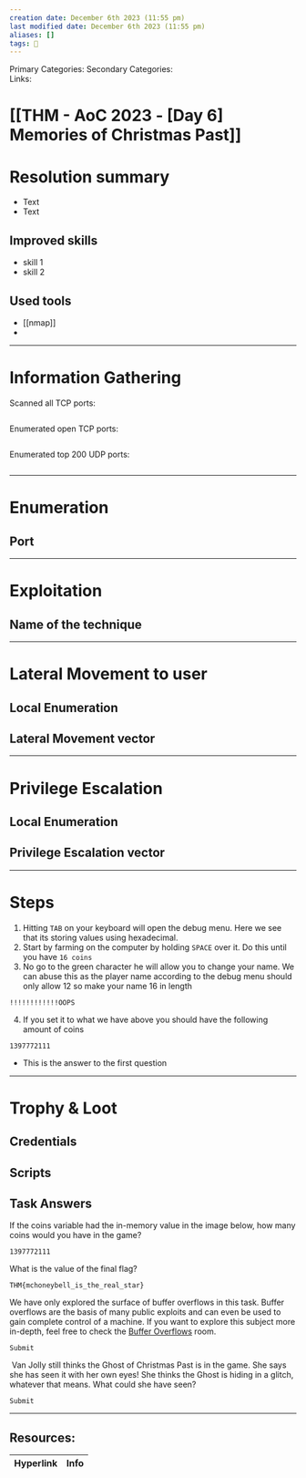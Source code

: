 ```yaml
---
creation date: December 6th 2023 (11:55 pm)
last modified date: December 6th 2023 (11:55 pm)
aliases: []
tags: 🎌
---
```

 
Primary Categories: 
Secondary Categories:  
Links: 
# [[THM - AoC 2023 - [Day 6] Memories of Christmas Past]]  


# Resolution summary
- Text
- Text

## Improved skills
- skill 1
- skill 2

## Used tools
- [[nmap]]
- 

---

# Information Gathering
Scanned all TCP ports:
```bash

```

Enumerated open TCP ports:
```bash

```

Enumerated top 200 UDP ports:
```bash

```

---

# Enumeration
## Port 


---

# Exploitation
## Name of the technique


---

# Lateral Movement to user
## Local Enumeration


## Lateral Movement vector


---

# Privilege Escalation
## Local Enumeration


## Privilege Escalation vector


---

# Steps

1. Hitting `TAB` on your keyboard will open the debug menu. Here we see that its storing values using hexadecimal.
2. Start by farming on the computer by holding `SPACE` over it. Do this until you have `16 coins`
3. No go to the green character he will allow you to change your name. We can abuse this as the player name according to the debug menu should only allow 12 so make your name 16 in length
```
!!!!!!!!!!!!OOPS
```

4. If you set it to what we have above you should have the following amount of coins
```
1397772111
```
- This is the answer to the first question


---

# Trophy & Loot

## Credentials


## Scripts


## Task Answers
  
If the coins variable had the in-memory value in the image below, how many coins would you have in the game?
```
1397772111
```

What is the value of the final flag?  
```
THM{mchoneybell_is_the_real_star}
```

We have only explored the surface of buffer overflows in this task. Buffer overflows are the basis of many public exploits and can even be used to gain complete control of a machine. If you want to explore this subject more in-depth, feel free to check the [Buffer Overflows](https://tryhackme.com/room/bof1) room.  
```
Submit
```

 Van Jolly still thinks the Ghost of Christmas Past is in the game. She says she has seen it with her own eyes! She thinks the Ghost is hiding in a glitch, whatever that means. What could she have seen?
```
Submit
```

___

## Resources:

| Hyperlink | Info |
| --------- | ---- |



